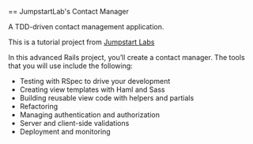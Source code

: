== JumpstartLab's Contact Manager

A TDD-driven contact management application.

This is a tutorial project from [Jumpstart Labs](http://tutorials.jumpstartlab.com/projects/contact_manager.html#contactmanager)

In this advanced Rails project, you’ll create a contact manager. The tools that you will use include the following:

* Testing with RSpec to drive your development
* Creating view templates with Haml and Sass
* Building reusable view code with helpers and partials
* Refactoring
* Managing authentication and authorization
* Server and client-side validations
* Deployment and monitoring